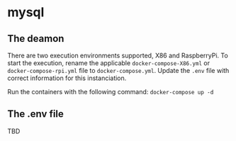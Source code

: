 # mysql

## The deamon
There are two execution environments supported, X86 and RaspberryPi.
To start the execution, rename the applicable ```docker-compose-X86.yml``` or ```docker-compose-rpi.yml``` file to ```docker-compose.yml```. 
Update the ```.env``` file with correct information for this instanciation.

Run the containers with the following command:
 ```docker-compose up -d```

## The .env file

TBD
